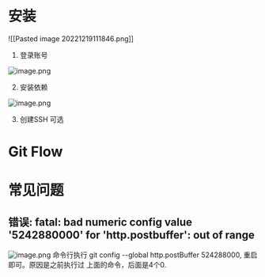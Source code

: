 # 安装
![[Pasted image 20221219111846.png]]


1. 登录账号

![image.png](https://cdn.nlark.com/yuque/0/2022/png/2811836/1656381283142-d881b736-ffba-4429-964c-5c7f9a107617.png#clientId=ud99b94bb-eb8c-4&crop=0&crop=0&crop=1&crop=1&from=paste&height=440&id=u9fb7ffab&margin=%5Bobject%20Object%5D&name=image.png&originHeight=440&originWidth=721&originalType=binary&ratio=1&rotation=0&showTitle=false&size=31980&status=done&style=none&taskId=u9cb8a918-cb23-411f-bf4b-d288161c0f8&title=&width=721)

2. 安装依赖

![image.png](https://cdn.nlark.com/yuque/0/2022/png/2811836/1656381325928-97219578-62bd-4dc8-8349-ba428f8102e0.png#clientId=ud99b94bb-eb8c-4&crop=0&crop=0&crop=1&crop=1&from=paste&height=593&id=uab3d0ef2&margin=%5Bobject%20Object%5D&name=image.png&originHeight=593&originWidth=717&originalType=binary&ratio=1&rotation=0&showTitle=false&size=41340&status=done&style=none&taskId=u432611f2-d8ad-4d77-a5e3-64c85ebdf60&title=&width=717)

3. 创建SSH 可选


# Git Flow

# 常见问题
## 错误: fatal: bad numeric config value '5242880000' for 'http.postbuffer': out of range
![image.png](https://cdn.nlark.com/yuque/0/2022/png/2811836/1656381559581-e3aa4e38-76a1-4c12-bf69-4c9d063a1e6b.png#clientId=ud99b94bb-eb8c-4&crop=0&crop=0&crop=1&crop=1&from=paste&height=491&id=u3583bff1&margin=%5Bobject%20Object%5D&name=image.png&originHeight=491&originWidth=1012&originalType=binary&ratio=1&rotation=0&showTitle=false&size=46633&status=done&style=none&taskId=u42dfcb53-bd05-4347-9966-b024ec5ff85&title=&width=1012)
命令行执行  git config --global http.postBuffer 524288000, 
重启即可。原因是之前执行过 上面的命令，后面是4个0.

